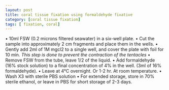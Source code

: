 ```yaml
---
layout: post
title: coral tissue fixation using formaldehyde fixative
category: [coral tissue fixation]
tags: [ fixation, coral]
---
```


•	10ml FSW (0.2 microns filtered seawater) in a six-well plate. 
•	Cut the sample into approximately 2 cm fragments and place them in the wells.
•	Gently add 2ml of 1M mgcl2 to a single well, and cover the plate with foil for 10 min. *This step is done to prevent the contraction of the tentacles*
•	Remove FSW from the tube, leave 1/2 of the liquid.
•	Add formaldehyde (16% stock solution) to a final concentration of 4% in the well.
 (3ml of 16% formaldehyde).
•	Leave at 4°C overnight. Or 1-2 hr. At room temperature.
•	Wash X3 with sterile PBS solution
•	For extended storage, store in 70% sterile ethanol, or leave in PBS for short storage of 2-3 days.


